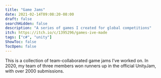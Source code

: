 ```yaml
---
title: "Game Jams"
date: 2021-02-14T09:08:20-08:00
draft: false
searchHidden: false
description: "A series of games I created for global competitions"
itch: https://itch.io/c/1395296/games-ive-made
tags: ["c#", "unity"]
ShowToc: false
TocOpen: false
---
```

This is a collection of team-collaborated game jams I’ve worked on. In 2020, my team of three members won runners up in the official UnityJam, with over 2000 submissions.

</truncate>